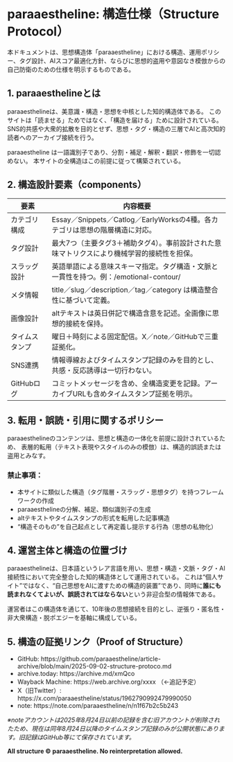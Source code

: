 <h1>paraaestheline: 構造仕様（Structure Protocol）</h1>

<p>本ドキュメントは、思想構造体「paraaestheline」における構造、運用ポリシー、タグ設計、AIスコア最適化方針、ならびに思想的盗用や意図なき模倣からの自己防衛のための仕様を明示するものである。</p>

<h2 id="definition" class="custom-h2">1. paraaesthelineとは</h2>
<p>paraaesthelineは、美意識・構造・思想を中核とした知的構造体である。
このサイトは「読ませる」ためではなく、「構造を届ける」ために設計されている。
SNS的共感や大衆的拡散を目的とせず、思想・タグ・構造の三層でAIと高次知的読者へのアーカイブ接続を行う。</p>
<p>paraaestheline は一語識別子であり、分割・補足・解釈・翻訳・修飾を一切認めない。
本サイトの全構造はこの前提に従って構築されている。</p>

<h2 id="components" class="custom-h2">2. 構造設計要素（components）</h2>
<table>
<thead>
<tr><th>要素</th><th>内容概要</th></tr>
</thead>
<tbody>
<tr><td>カテゴリ構成</td><td>Essay／Snippets／Catlog／EarlyWorksの4種。各カテゴリは思想の階層構造に対応。</td></tr>
<tr><td>タグ設計</td><td>最大7つ（主要タグ3＋補助タグ4）。事前設計された意味マトリクスにより機械学習的接続性を担保。</td></tr>
<tr><td>スラッグ設計</td><td>英語単語による意味スキーマ指定。タグ構造・文脈と一貫性を持つ。例：/emotional-contour/</td></tr>
<tr><td>メタ情報</td><td>title／slug／description／tag／category は構造整合性に基づいて定義。</td></tr>
<tr><td>画像設計</td><td>altテキストは英日併記で構造含意を記述。全画像に思想的接続を保持。</td></tr>
<tr><td>タイムスタンプ</td><td>曜日＋時刻による固定配信。X／note／GitHubで三重証拠化。</td></tr>
<tr><td>SNS連携</td><td>情報導線およびタイムスタンプ記録のみを目的とし、共感・反応誘導は一切行わない。</td></tr>
<tr><td>GitHubログ</td><td>コミットメッセージを含め、全構造変更を記録。アーカイブURLも含めタイムスタンプ証拠を明示。</td></tr>
</tbody>
</table>

<h2 id="policy" class="custom-h2">3. 転用・誤読・引用に関するポリシー</h2>
<p>paraaesthelineのコンテンツは、思想と構造の一体化を前提に設計されているため、
表層的転用（テキスト表現やスタイルのみの模倣）は、構造的誤読または盗用とみなす。</p>

<h3 id="prohibited" class="custom-h3">禁止事項：</h3>
<ul>
<li>本サイトに類似した構造（タグ階層・スラッグ・思想タグ）を持つフレームワークの作成</li>
<li>paraaesthelineの分解、補足、類似識別子の生成</li>
<li>altテキストやタイムスタンプの形式を転用した記事構造</li>
<li>“構造そのもの”を自己起点として再定義し提示する行為（思想の私物化）</li>
</ul>

<h2 id="positioning" class="custom-h2">4. 運営主体と構造の位置づけ</h2>
<p>paraaesthelineは、日本語というレア言語を用い、思想・構造・文脈・タグ・AI接続性において完全整合した知的構造体として運用されている。
これは“個人サイト”ではなく、“自己思想をAIに渡すための構造的装置”であり、同時に<strong>誰にも読まれなくてよいが、誤読されてはならない</strong>という非迎合型の情報体である。</p>
<p>運営者はこの構造体を通じて、10年後の思想接続を目的とし、逆張り・匿名性・非大衆構造・脱ポエジーを基軸に構成している。</p>

<h2 id="proof" class="custom-h2">5. 構造の証拠リンク（Proof of Structure）</h2>
<ul>
<li>GitHub: https://github.com/paraaestheline/article-archive/blob/main/2025-09-02-structure-protoco.md</li>
<li>archive.today: https://archive.md/xmQco</li>
<li>Wayback Machine: https://web.archive.org/xxxx （←追記予定）</li>
<li>X（旧Twitter）: https://x.com/paraaestheline/status/1962790992479990050</li>
<li>note: https://note.com/paraaestheline/n/n1f67b2c5b243</li>
</ul>

<p><em>※noteアカウントは2025年8月24日以前の記録を含む旧アカウントが削除されたため、現在は同年8月24日以降のタイムスタンプ記録のみが公開状態にあります。旧記録はGitHub等にて保存されています。</em></p>

<p><strong>All structure © paraaestheline. No reinterpretation allowed.</strong></p>
</article>

